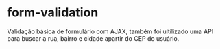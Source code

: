 # form-validation
Validação básica de formulário com AJAX, também foi ultilizado uma API para buscar a rua, bairro e cidade apartir do CEP do usuário.
